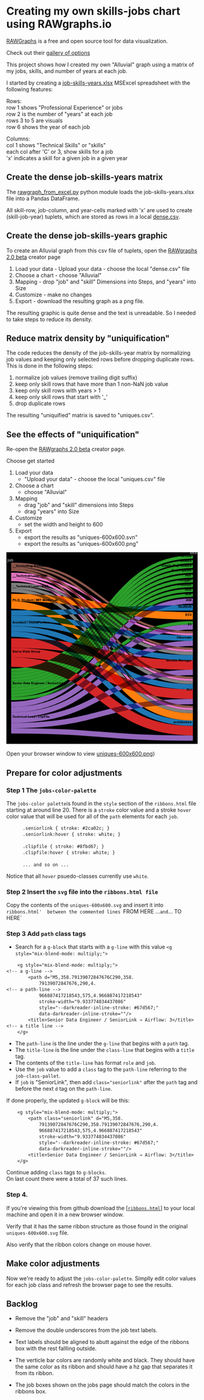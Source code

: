 # Creating my own skills-jobs chart using RAWgraphs.io

[RAWGraphs](https://www.rawgraphs.io/) is a free and open source tool for data visualization.

Check out their [gallery of options](https://www.rawgraphs.io/gallery)

This project shows how I created my own "Alluvial" graph using a matrix of my jobs, skills, and number of years at each job.

I started by creating a [job-skills-years.xlsx](job-skills-years.xlsx) MSExcel spreadsheet with the following features:  

Rows:  
row 1 shows "Professional Experience" or jobs  
row 2 is the number of "years" at each job  
rows 3 to 5 are visuals  
row 6 shows the year of each job  

Columns:  
col 1 shows "Technical Skills" or "skills"  
each col after 'C' or 3, show skills for a job  
'x' indicates a skill for a given job in a given year  

## Create the dense job-skills-years matrix  

The [rawgraph_from_excel.py](rawgraph_from_excel.py) python module loads the job-skills-years.xlsx file into a Pandas DataFrame.

All skill-row, job-column, and year-cells marked with 'x' are used to create \(skill-job-year\) tuplets, which are stored as rows in a local [dense.csv](dense.csv).

## Create the dense job-skills-years graphic  

To create an Alluvial graph from this csv file of tuplets, open the 
[RAWgraphs 2.0 beta](https://app.rawgraphs.io/)
creator page

1. Load your data - Upload your data - choose the local "dense.csv" file  
2. Choose a chart - choose "Alluvial"  
3. Mapping - drop "job" and "skill" Dimensions into  Steps, and "years" into Size  
4. Customize - make no changes
5. Export - download the resulting graph as a png file.

The resulting graphic is quite dense and the text is unreadable. 
So I needed to take steps to reduce its density.

## Reduce matrix density by "uniquification"  

The code reduces the density of the job-skills-year matrix by normalizing job values 
and keeping only selected rows before dropping duplicate rows. This is done in the following steps:  
1. normalize job values (remove trailing digit suffix)
2. keep only skill rows that have more than 1 non-NaN job value  
3. keep only skill rows with years > 1  
4. keep only skill rows that start with '_'  
5. drop duplicate rows  

The resulting "uniquified" matrix is saved to "uniques.csv".

## See the effects of "uniquification"  

Re-open the [RAWgraphs 2.0 beta](https://app.rawgraphs.io/) creator page.  

Choose get started  
1. Load your data  
   - "Upload your data" - choose the local "uniques.csv" file  
2. Choose a chart  
   - choose "Alluvial"  
3. Mapping  
   - drag "job" and "skill" dimensions into Steps  
   - drag "years" into Size  
4. Customize  
   - set the width and height to 600  
5. Export  
   - export the results as "uniques-600x600.svn"  
   - export the results as "uniques-600x600.png"  



![uniques-600x600.png](./uniques-600x600.png)

Open your browser window to view [uniques-600x600.png](./uniques-600x600.png))

## Prepare for color adjustments  

### Step 1  The `jobs-color-palette`  

The `jobs-color palette`is found in the `style` section of the `ribbons.html` 
file starting at around line 20.  There is a `stroke` color value and a 
stroke `hover` color value that will be used for all of the `path` elements 
for each `job`.

```
      .seniorlink { stroke: #2ca02c; }
      .seniorlink:hover { stroke: white; }

      .clipfile { stroke: #8fbd67; }
      .clipfile:hover { stroke: white; }

      ... and so on ...
```

Notice that all `hover` psuedo-classes currently use `white`.


### Step 2  Insert the `svg` file into the `ribbons.html file`

Copy the contents of the `uniques-600x600.svg` and insert it into `ribbons.html' 
between the commented lines `FROM HERE ...` and `... TO HERE`


### Step 3 Add `path` class tags  

* Search for a `g-block` that starts with a `g-line` with this value `<g style="mix-blend-mode: multiply;">`  

```
    <g style="mix-blend-mode: multiply;">                             <!-- a g-line -->
        <path d="M5,358.79139072847676C290,358.
            79139072847676,290,4.                                     <!-- a path-line -->
            966887417218543,575,4.966887417218543" 
            stroke-width="9.933774834437086"
            style="--darkreader-inline-stroke: #67d567;" 
            data-darkreader-inline-stroke=""/>
        <title>Senior Data Engineer / SeniorLink → Airflow: 3</title> <!-- a title line -->
    </g>
```

* The `path-line` is the line under the `g-line` that begins with a `path` tag.  
* The `title-line` is the line under the `class-line` that begins with a `title` tag.  
* The contents of the `title-line` has format `role` and `job`.  
* Use the `job` value to add a `class` tag to the `path-line` referring to the `job-class-pallet`.  
* If `job` is "SeniorLink", then add `class="seniorlink"` after the `path` tag and before the next `d` tag on the `path-line`.  

If done properly, the updated `g-block` will be this:

```
    <g style="mix-blend-mode: multiply;"> 
        <path class="seniorlink" d="M5,358.
            79139072847676C290,358.79139072847676,290,4. 
            966887417218543,575,4.966887417218543" 
            stroke-width="9.933774834437086"
            style="--darkreader-inline-stroke: #67d567;" 
            data-darkreader-inline-stroke=""/>
        <title>Senior Data Engineer / SeniorLink → Airflow: 3</title>
    </g>
```

Continue adding `class` tags to `g-blocks`.   
On last count there were a total of 37 such lines.  

### Step 4.  

If you're viewing this from github download the [[`ribbons.html`](./ribbons.html)] to your local machine and open it in a new browser window.  

Verify that it has the same ribbon structure as those found in the original `uniques-600x600.svg` file.  

Also verify that the ribbon colors change on mouse hover.  



## Make color adjustments  

Now we're ready to adjust the `jobs-color-palette`.  Simplly edit color values 
for each job class and refresh the browser page to see the results.

## Backlog

* Remove the "job" and "skill" headers

* Remove the double underscores from the job text labels.

* Text labels should be aligned to abutt against the edge of 
the ribbons box with the rest fallling outside.

* The verticle bar colors are randomly white and black. They 
should have the same color as its ribbon and should have a 
hz gap that separates it from its ribbon.

* The job boxes shown on the jobs page should match the 
colors in the ribbons box.




